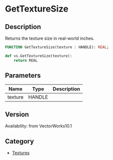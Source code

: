 # GetTextureSize

## Description
Returns the texture size in real-world inches.

```pascal
FUNCTION GetTextureSize(texture : HANDLE): REAL;
```

```python
def vs.GetTextureSize(texture):
    return REAL
```

## Parameters
|Name|Type|Description|
|---|---|---|
|texture|HANDLE|   |

## Version
Availability: from VectorWorks10.1

## Category
* [Textures](../Categories/Textures.md)
